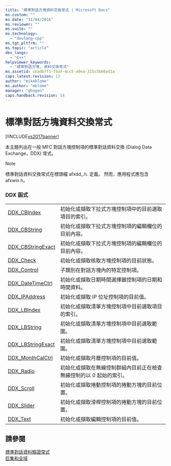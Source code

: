```yaml
---
title: "標準對話方塊資料交換常式 | Microsoft Docs"
ms.custom: ""
ms.date: "11/04/2016"
ms.reviewer: ""
ms.suite: ""
ms.technology: 
  - "devlang-cpp"
ms.tgt_pltfrm: ""
ms.topic: "article"
dev_langs: 
  - "C++"
helpviewer_keywords: 
  - "標準對話方塊, 資料交換常式"
ms.assetid: c6adb7f3-f9af-4cc5-a9ea-315c5b60ad1a
caps.latest.revision: 13
author: "mikeblome"
ms.author: "mblome"
manager: "ghogen"
caps.handback.revision: 14
---
```

# 標準對話方塊資料交換常式
[!INCLUDE[vs2017banner](../../assembler/inline/includes/vs2017banner.md)]

本主題列出在一般 MFC 對話方塊控制項的標準對話資料交換 \(Dialog Data Exchange，DDX\) 常式。  
  
> [!NOTE]
>  標準對話資料交換常式在標頭檔 afxdd\_.h. 定義。  然而，應用程式應包含 afxwin.h。  
  
### DDX 函式  
  
|||  
|-|-|  
|[DDX\_CBIndex](../Topic/DDX_CBIndex.md)|初始化或擷取下拉式方塊控制項中的目前選取項目的索引。|  
|[DDX\_CBString](../Topic/DDX_CBString.md)|初始化或擷取下拉式方塊控制項的編輯欄位的目前內容。|  
|[DDX\_CBStringExact](../Topic/DDX_CBStringExact.md)|初始化或擷取下拉式方塊控制項的編輯欄位的目前內容。|  
|[DDX\_Check](../Topic/DDX_Check.md)|初始化或擷取核取方塊控制項的目前狀態。|  
|[DDX\_Control](../Topic/DDX_Control.md)|子類別在對話方塊內的特定控制項。|  
|[DDX\_DateTimeCtrl](../Topic/DDX_DateTimeCtrl.md)|初始化或擷取日期時間選擇器控制項的日期和時間資料。|  
|[DDX\_IPAddress](../Topic/DDX_IPAddress.md)|初始化或擷取 IP 位址控制項的目前值。|  
|[DDX\_LBIndex](../Topic/DDX_LBIndex.md)|初始化或擷取清單方塊控制項中目前選取項目的索引。|  
|[DDX\_LBString](../Topic/DDX_LBString.md)|初始化或擷取清單方塊控制項中目前選取範圍。|  
|[DDX\_LBStringExact](../Topic/DDX_LBStringExact.md)|初始化或擷取清單方塊控制項中目前選取範圍。|  
|[DDX\_MonthCalCtrl](../Topic/DDX_MonthCalCtrl.md)|初始化或擷取月曆控制項的目前值。|  
|[DDX\_Radio](../Topic/DDX_Radio.md)|初始化或擷取在無線控制群組內目前正在檢查無線控制的以 0 起始的索引。|  
|[DDX\_Scroll](../Topic/DDX_Scroll.md)|初始化或擷取捲動控制項的捲動方塊的目前位置。|  
|[DDX\_Slider](../Topic/DDX_Slider.md)|初始化或擷取滑桿控制項的捲動方塊的目前位置。|  
|[DDX\_Text](../Topic/DDX_Text.md)|初始化或擷取編輯控制項的目前值。|  
  
## 請參閱  
 [標準對話資料驗證常式](../../mfc/reference/standard-dialog-data-validation-routines.md)   
 [巨集和全域](../../mfc/reference/mfc-macros-and-globals.md)